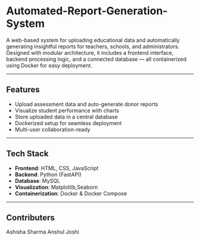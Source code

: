 # Automated-Report-Generation-System

A web-based system for uploading educational data and automatically generating insightful reports for teachers, schools, and administrators. Designed with modular architecture, it includes a frontend interface, backend processing logic, and a connected database — all containerized using Docker for easy deployment.

---

##  Features

- Upload assessment data and auto-generate donor reports
- Visualize student performance with charts
- Store uploaded data in a central database
- Dockerized setup for seamless deployment
- Multi-user collaboration-ready

---

## Tech Stack

- **Frontend**: HTML, CSS, JavaScript 
- **Backend**: Python (FastAPI)
- **Database**: MySQL
- **Visualization**: Matplotlib,Seaborn
- **Containerization**: Docker & Docker Compose

---

## Contributers

Ashisha Sharma 
Anshul Joshi

